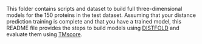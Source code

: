 This folder contains scripts and dataset to build full three-dimensional models for the 150 proteins in the test dataset. Assuming that your distance prediction training is complete and that you have a trained model, this README file provides the steps to build models using [DISTFOLD](https://github.com/badriadhikari/DISTFOLD) and evaluate them using [TMscore](https://zhanglab.ccmb.med.umich.edu/TM-score/).

